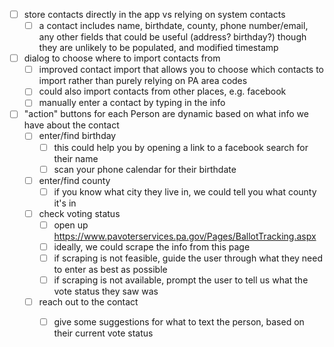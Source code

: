 - [ ] store contacts directly in the app vs relying on system contacts
  - [ ] a contact includes name, birthdate, county, phone number/email, any other fields that could be useful (address? birthday?) though they are unlikely to be populated, and modified timestamp
- [ ] dialog to choose where to import contacts from
  - [ ] improved contact import that allows you to choose which contacts to import rather than purely relying on PA area codes
  - [ ] could also import contacts from other places, e.g. facebook
  - [ ] manually enter a contact by typing in the info
- [ ] "action" buttons for each Person are dynamic based on what info we have about the contact
  - [ ] enter/find birthday
    - [ ] this could help you by opening a link to a facebook search for their name
    - [ ] scan your phone calendar for their birthdate
  - [ ] enter/find county
    - [ ] if you know what city they live in, we could tell you what county it's in
  - [ ] check voting status
    - [ ] open up https://www.pavoterservices.pa.gov/Pages/BallotTracking.aspx
    - [ ] ideally, we could scrape the info from this page
    - [ ] if scraping is not feasible, guide the user through what they need to enter as best as possible
    - [ ] if scraping is not available, prompt the user to tell us what the vote status they saw was
  - [ ] reach out to the contact
    - [ ] give some suggestions for what to text the person, based on their current vote status
  
